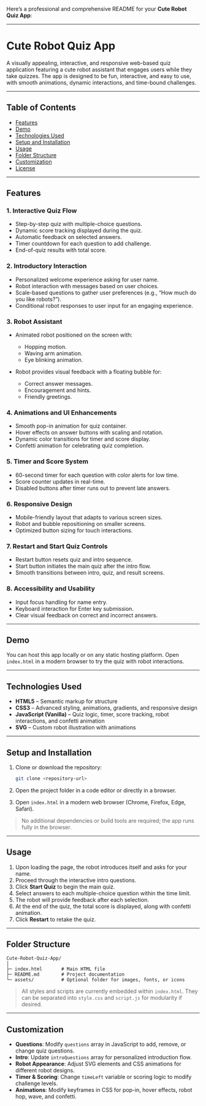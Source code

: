 Here’s a professional and comprehensive README for your **Cute Robot Quiz App**:

---

# Cute Robot Quiz App

A visually appealing, interactive, and responsive web-based quiz application featuring a cute robot assistant that engages users while they take quizzes. The app is designed to be fun, interactive, and easy to use, with smooth animations, dynamic interactions, and time-bound challenges.

---

## Table of Contents

* [Features](#features)
* [Demo](#demo)
* [Technologies Used](#technologies-used)
* [Setup and Installation](#setup-and-installation)
* [Usage](#usage)
* [Folder Structure](#folder-structure)
* [Customization](#customization)
* [License](#license)

---

## Features

### 1. Interactive Quiz Flow

* Step-by-step quiz with multiple-choice questions.
* Dynamic score tracking displayed during the quiz.
* Automatic feedback on selected answers.
* Timer countdown for each question to add challenge.
* End-of-quiz results with total score.

### 2. Introductory Interaction

* Personalized welcome experience asking for user name.
* Robot interaction with messages based on user choices.
* Scale-based questions to gather user preferences (e.g., “How much do you like robots?”).
* Conditional robot responses to user input for an engaging experience.

### 3. Robot Assistant

* Animated robot positioned on the screen with:

  * Hopping motion.
  * Waving arm animation.
  * Eye blinking animation.
* Robot provides visual feedback with a floating bubble for:

  * Correct answer messages.
  * Encouragement and hints.
  * Friendly greetings.

### 4. Animations and UI Enhancements

* Smooth pop-in animation for quiz container.
* Hover effects on answer buttons with scaling and rotation.
* Dynamic color transitions for timer and score display.
* Confetti animation for celebrating quiz completion.

### 5. Timer and Score System

* 60-second timer for each question with color alerts for low time.
* Score counter updates in real-time.
* Disabled buttons after timer runs out to prevent late answers.

### 6. Responsive Design

* Mobile-friendly layout that adapts to various screen sizes.
* Robot and bubble repositioning on smaller screens.
* Optimized button sizing for touch interactions.

### 7. Restart and Start Quiz Controls

* Restart button resets quiz and intro sequence.
* Start button initiates the main quiz after the intro flow.
* Smooth transitions between intro, quiz, and result screens.

### 8. Accessibility and Usability

* Input focus handling for name entry.
* Keyboard interaction for Enter key submission.
* Clear visual feedback on correct and incorrect answers.

---

## Demo

You can host this app locally or on any static hosting platform. Open `index.html` in a modern browser to try the quiz with robot interactions.

---

## Technologies Used

* **HTML5** – Semantic markup for structure
* **CSS3** – Advanced styling, animations, gradients, and responsive design
* **JavaScript (Vanilla)** – Quiz logic, timer, score tracking, robot interactions, and confetti animation
* **SVG** – Custom robot illustration with animations

---

## Setup and Installation

1. Clone or download the repository:

   ```bash
   git clone <repository-url>
   ```
2. Open the project folder in a code editor or directly in a browser.
3. Open `index.html` in a modern web browser (Chrome, Firefox, Edge, Safari).

> No additional dependencies or build tools are required; the app runs fully in the browser.

---

## Usage

1. Upon loading the page, the robot introduces itself and asks for your name.
2. Proceed through the interactive intro questions.
3. Click **Start Quiz** to begin the main quiz.
4. Select answers to each multiple-choice question within the time limit.
5. The robot will provide feedback after each selection.
6. At the end of the quiz, the total score is displayed, along with confetti animation.
7. Click **Restart** to retake the quiz.

---

## Folder Structure

```
Cute-Robot-Quiz-App/
│
├─ index.html       # Main HTML file
├─ README.md        # Project documentation
└─ assets/          # Optional folder for images, fonts, or icons
```

> All styles and scripts are currently embedded within `index.html`. They can be separated into `style.css` and `script.js` for modularity if desired.

---

## Customization

* **Questions**: Modify `questions` array in JavaScript to add, remove, or change quiz questions.
* **Intro**: Update `introQuestions` array for personalized introduction flow.
* **Robot Appearance**: Adjust SVG elements and CSS animations for different robot designs.
* **Timer & Scoring**: Change `timeLeft` variable or scoring logic to modify challenge levels.
* **Animations**: Modify keyframes in CSS for pop-in, hover effects, robot hop, wave, and confetti.

